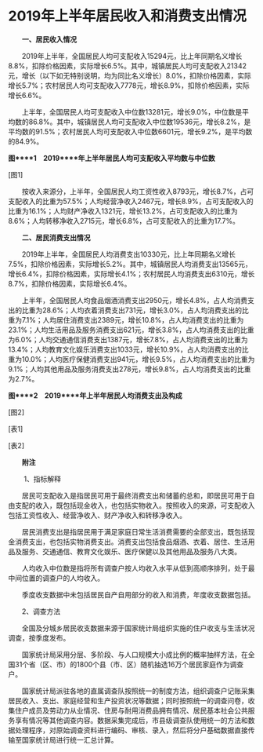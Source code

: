 # 2019年上半年居民收入和消费支出情况

　　**一、居民收入情况**

　　2019年上半年，全国居民人均可支配收入15294元，比上年同期名义增长8.8%，扣除价格因素，实际增长6.5%。其中，城镇居民人均可支配收入21342元，增长（以下如无特别说明，均为同比名义增长）8.0%，扣除价格因素，实际增长5.7%；农村居民人均可支配收入7778元，增长8.9%，扣除价格因素，实际增长6.6%。

　　上半年，全国居民人均可支配收入中位数13281元，增长9.0%，中位数是平均数的86.8%。其中，城镇居民人均可支配收入中位数19536元，增长8.2%，是平均数的91.5%；农村居民人均可支配收入中位数6601元，增长9.2%，是平均数的84.9%。

**图****1**　**2019****年上半年居民人均可支配收入平均数与中位数**

\[图1\]

　　按收入来源分，上半年，全国居民人均工资性收入8793元，增长8.7%，占可支配收入的比重为57.5%；人均经营净收入2467元，增长8.9%，占可支配收入的比重为16.1%；人均财产净收入1321元，增长13.2%，占可支配收入的比重为8.6%；人均转移净收入2715元，增长6.8%，占可支配收入的比重为17.7%。

　　**二、居民消费支出情况**

　　2019年上半年，全国居民人均消费支出10330元，比上年同期名义增长7.5%，扣除价格因素，实际增长5.2%。其中，城镇居民人均消费支出13565元，增长6.4%，扣除价格因素，实际增长4.1%；农村居民人均消费支出6310元，增长8.7%，扣除价格因素，实际增长6.4%。

　　上半年，全国居民人均食品烟酒消费支出2950元，增长4.8%，占人均消费支出的比重为28.6%；人均衣着消费支出731元，增长3.0%，占人均消费支出的比重为7.1%；人均居住消费支出2389元，增长10.8%，占人均消费支出的比重为23.1%；人均生活用品及服务消费支出621元，增长3.8%，占人均消费支出的比重为6.0%；人均交通通信消费支出1387元，增长7.8%，占人均消费支出的比重为13.4%；人均教育文化娱乐消费支出1033元，增长10.9%，占人均消费支出的比重为10.0%；人均医疗保健消费支出941元，增长9.5%，占人均消费支出的比重为9.1%；人均其他用品及服务消费支出278元，增长9.8%，占人均消费支出的比重为2.7%。

**图****2**　**2019****年上半年居民人均消费支出及构成**

\[图2\]

\[表1\]

\[表2\]

　　**附注**

　　 1、指标解释

　　居民可支配收入是指居民可用于最终消费支出和储蓄的总和，即居民可用于自由支配的收入，既包括现金收入，也包括实物收入。按照收入的来源，可支配收入包括工资性收入、经营净收入、财产净收入和转移净收入。

　　居民消费支出是指居民用于满足家庭日常生活消费需要的全部支出，既包括现金消费支出，也包括实物消费支出。消费支出包括食品烟酒、衣着、居住、生活用品及服务、交通通信、教育文化娱乐、医疗保健以及其他用品及服务八大类。

　　人均收入中位数是指将所有调查户按人均收入水平从低到高顺序排列，处于最中间位置的调查户的人均收入。

　　季度收支数据中未包括居民自产自用部分的收入和消费，年度收支数据包括。

　　2、调查方法

　　全国及分城乡居民收支数据来源于国家统计局组织实施的住户收支与生活状况调查，按季度发布。

　　国家统计局采用分层、多阶段、与人口规模大小成比例的概率抽样方法，在全国31个省（区、市）的1800个县（市、区）随机抽选16万个居民家庭作为调查户。

　　国家统计局派驻各地的直属调查队按照统一的制度方法，组织调查户记账采集居民收入、支出、家庭经营和生产投资状况等数据；同时按照统一的调查问卷，收集住户成员及劳动力从业情况、住房与耐用消费品拥有情况、居民基本社会公共服务享有情况等其他调查内容。数据采集完成后，市县级调查队使用统一的方法和数据处理程序，对原始调查资料进行编码、审核、录入，然后将分户基础数据直接传输至国家统计局进行统一汇总计算。